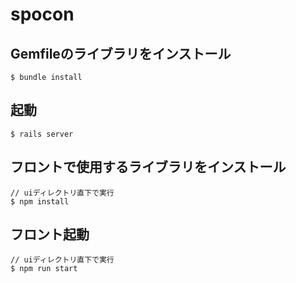 # spocon

## Gemfileのライブラリをインストール
```
$ bundle install
```

## 起動
```
$ rails server
```

## フロントで使用するライブラリをインストール
```
// uiディレクトリ直下で実行
$ npm install
```

## フロント起動
```
// uiディレクトリ直下で実行
$ npm run start
```



